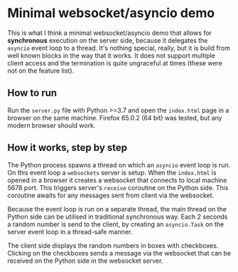 # Minimal websocket/asyncio demo

This is what I think a minimal websocket/asyncio demo that allows for **synchronous** execution on the server side, because it delegates the `asyncio` event loop to a thread. It's nothing special, really, but it is build from well known blocks in the way that it works. It does not support multiple client access and the termination is quite ungraceful at times (these were not on the feature list).

## How to run

Run the `server.py` file with Python >=3.7 and open the `index.html` page in a browser on the same machine. Firefox 65.0.2 (64 bit) was tested, but any modern browser should work.

## How it works, step by step

The Python process spawns a thread on which an `asyncio` event loop is run. On this event loop a `websockets` server is setup. When the `index.html` is opened in a browser it creates a websocket that connects to local machine 5678 port. This triggers server's `receive` coroutine on the Python side. This coroutine awaits for any messages sent from client via the websocket.

Because the event loop is run on a separate thread, the main thread on the Python side can be utilised in traditional synchronous way. Each 2 seconds a random number is send to the client, by creating an `asyncio.Task` on the server event loop in a thread-safe manner.

The client side displays the random numbers in boxes with checkboxes. Clicking on the checkboxes sends a message via the websocket that can be received on the Python side in the websocket server.
